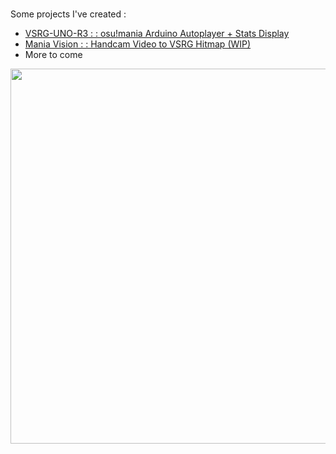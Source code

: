 # 

Some projects I've created :  
- [VSRG-UNO-R3 : : osu!mania Arduino Autoplayer + Stats Display](https://github.com/typeRYOON/VSRG-UNO-R3)
- [Mania Vision : : Handcam Video to VSRG Hitmap (WIP)](https://github.com/typeRYOON/Mania-Vision)
- More to come

<p align="left"> 
  <a href="https://osu.ppy.sh/users/Ryoon"><img src="https://osu-sig.vercel.app/card?user=Ryoon&mode=mania&lang=en&blur=6&animation=true"width="600" /></a>
</p>
